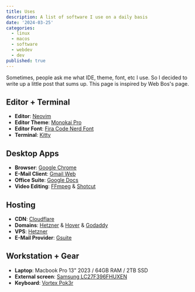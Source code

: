 ```yaml
---
title: Uses
description: A list of software I use on a daily basis
date: '2024-03-25'
categories:
  - linux
  - macos
  - software
  - webdev
  - dev
published: true
---
```


Sometimes, people ask me what IDE, theme, font, etc I use. So I decided to write up a little post that sums up. This page is inspired by Web Bos's page.

## Editor + Terminal

- **Editor**: [Neovim](https://neovim.io/)
- **Editor Theme**: [Monokai Pro](https://www.monokai.pro/)
- **Editor Font**: [Fira Code Nerd Font](https://www.nerdfonts.com/font-downloads)
- **Terminal**: [Kitty](https://sw.kovidgoyal.net/kitty/)

## Desktop Apps

- **Browser**: [Google Chrome](https://www.google.com/chrome/)
- **E-Mail Client**: [Gmail Web](https://mail.google.com/)
- **Office Suite**: [Google Docs](https://docs.google.com/)
- **Video Editing**: [FFmpeg](https://ffmpeg.org/) & [Shotcut](https://shotcut.org/)

## Hosting

- **CDN**: [Cloudflare](https://www.cloudflare.com/)
- **Domains**: [Hetzner](https://hetzner.com/) & [Hover](https://hover.com/) & [Godaddy](https://www.godaddy.com/)
- **VPS**: [Hetzner](https://hetzner.com/)
- **E-Mail Provider**: [Gsuite](https://gsuite.google.com/)

## Workstation + Gear

- **Laptop**: Macbook Pro 13" 2023 / 64GB RAM / 2TB SSD
- **External screen**: [Samsung LC27F396FHUXEN](https://www.amazon.de/Samsung-LC27F396FHUXEN-Monitor-Reaktionszeit-schwarz/dp/B01J2HN2RQ)
- **Keyboard**: [Vortex Pok3r](/pok3r.jpg)
